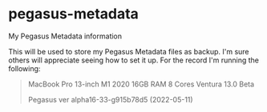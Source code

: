 # pegasus-metadata
My Pegasus Metadata information

This will be used to store my Pegasus Metadata files as backup. I'm sure others will appreciate seeing how to set it up. For the record I'm running the following:

> MacBook Pro 13-inch M1 2020
> 16GB RAM
> 8 Cores
> Ventura 13.0 Beta
>
> Pegasus ver alpha16-33-g915b78d5 (2022-05-11)
